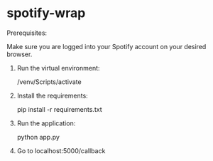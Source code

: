 # spotify-wrap

Prerequisites:

Make sure you are logged into your Spotify account on your desired browser.


1. Run the virtual environment:

   /venv/Scripts/activate

3. Install the requirements:

   pip install -r requirements.txt

5. Run the application:

   python app.py

7. Go to localhost:5000/callback

